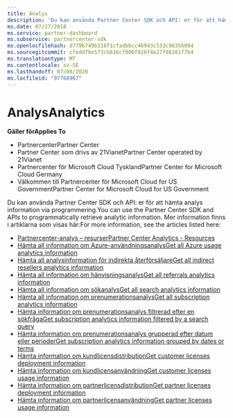 ```yaml
---
title: Analys
description: 'Du kan använda Partner Center SDK och API: er för att hämta analys information via programmering. Mer information finns i artiklarna som visas här.'
ms.date: 07/27/2018
ms.service: partner-dashboard
ms.subservice: partnercenter-sdk
ms.openlocfilehash: d779b749b318f1cfadbbcc46943c533c9635b994
ms.sourcegitcommit: cfedd76e573c5616cf006f826f4e27f08281f7b4
ms.translationtype: MT
ms.contentlocale: sv-SE
ms.lasthandoff: 07/08/2020
ms.locfileid: "97768967"
---
```

# <a name="analytics"></a><span data-ttu-id="f3a91-104">Analys</span><span class="sxs-lookup"><span data-stu-id="f3a91-104">Analytics</span></span>

<span data-ttu-id="f3a91-105">**Gäller för**</span><span class="sxs-lookup"><span data-stu-id="f3a91-105">**Applies To**</span></span>

- <span data-ttu-id="f3a91-106">Partnercenter</span><span class="sxs-lookup"><span data-stu-id="f3a91-106">Partner Center</span></span>
- <span data-ttu-id="f3a91-107">Partner Center som drivs av 21Vianet</span><span class="sxs-lookup"><span data-stu-id="f3a91-107">Partner Center operated by 21Vianet</span></span>
- <span data-ttu-id="f3a91-108">Partnercenter för Microsoft Cloud Tyskland</span><span class="sxs-lookup"><span data-stu-id="f3a91-108">Partner Center for Microsoft Cloud Germany</span></span>
- <span data-ttu-id="f3a91-109">Välkommen till Partnercenter för Microsoft Cloud for US Government</span><span class="sxs-lookup"><span data-stu-id="f3a91-109">Partner Center for Microsoft Cloud for US Government</span></span>

<span data-ttu-id="f3a91-110">Du kan använda Partner Center SDK och API: er för att hämta analys information via programmering.</span><span class="sxs-lookup"><span data-stu-id="f3a91-110">You can use the Partner Center SDK and APIs to programmatically retrieve analytic information.</span></span> <span data-ttu-id="f3a91-111">Mer information finns i artiklarna som visas här:</span><span class="sxs-lookup"><span data-stu-id="f3a91-111">For more information, see the articles listed here:</span></span>

- [<span data-ttu-id="f3a91-112">Partnercenter-analys – resurser</span><span class="sxs-lookup"><span data-stu-id="f3a91-112">Partner Center Analytics - Resources</span></span>](partner-center-analytics-resources.md)
- [<span data-ttu-id="f3a91-113">Hämta all information om Azure-användningsanalys</span><span class="sxs-lookup"><span data-stu-id="f3a91-113">Get all Azure usage analytics information</span></span>](get-all-azure-usage-analytics.md)
- [<span data-ttu-id="f3a91-114">Hämta all analysinformation för indirekta återförsäljare</span><span class="sxs-lookup"><span data-stu-id="f3a91-114">Get all indirect resellers analytics information</span></span>](get-all-indirect-resellers-analytics.md)
- [<span data-ttu-id="f3a91-115">Hämta all information om hänvisningsanalys</span><span class="sxs-lookup"><span data-stu-id="f3a91-115">Get all referrals analytics information</span></span>](get-all-referrals-analytics.md)
- [<span data-ttu-id="f3a91-116">Hämta all information om sökanalys</span><span class="sxs-lookup"><span data-stu-id="f3a91-116">Get all search analytics information</span></span>](get-all-search-analytics.md)
- [<span data-ttu-id="f3a91-117">Hämta all information om prenumerationsanalys</span><span class="sxs-lookup"><span data-stu-id="f3a91-117">Get all subscription analytics information</span></span>](get-all-subscription-analytics.md)
- [<span data-ttu-id="f3a91-118">Hämta information om prenumerationsanalys filtrerad efter en sökfråga</span><span class="sxs-lookup"><span data-stu-id="f3a91-118">Get subscription analytics information filtered by a search query</span></span>](get-subscription-analytics-by-search-query.md)
- [<span data-ttu-id="f3a91-119">Hämta information om prenumerationsanalys grupperad efter datum eller perioder</span><span class="sxs-lookup"><span data-stu-id="f3a91-119">Get subscription analytics information grouped by dates or terms</span></span>](get-subscription-analytics-grouped-by-dates-or-terms.md)
- [<span data-ttu-id="f3a91-120">Hämta information om kundlicensdistribution</span><span class="sxs-lookup"><span data-stu-id="f3a91-120">Get customer licenses deployment information</span></span>](get-customer-licenses-deployment-information.md)
- [<span data-ttu-id="f3a91-121">Hämta information om kundlicensanvändning</span><span class="sxs-lookup"><span data-stu-id="f3a91-121">Get customer licenses usage information</span></span>](get-customer-licenses-usage-information.md)
- [<span data-ttu-id="f3a91-122">Hämta information om partnerlicensdistribution</span><span class="sxs-lookup"><span data-stu-id="f3a91-122">Get partner licenses deployment information</span></span>](get-partner-licenses-deployment-information.md)
- [<span data-ttu-id="f3a91-123">Hämta information om partnerlicensanvändning</span><span class="sxs-lookup"><span data-stu-id="f3a91-123">Get partner licenses usage information</span></span>](get-partner-licenses-usage-information.md)

